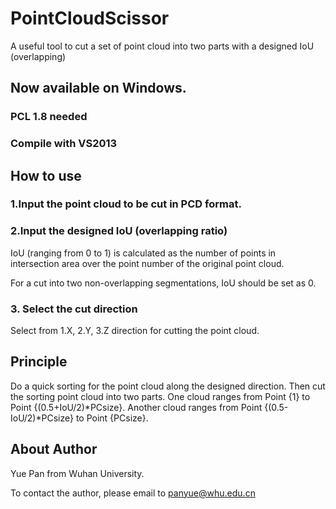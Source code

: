 # PointCloudScissor
A useful tool to cut a set of point cloud into two parts with a designed IoU (overlapping)

## Now available on Windows.

### PCL 1.8 needed
### Compile with VS2013


## How to use 

### 1.Input the point cloud to be cut in PCD format.

### 2.Input the designed IoU (overlapping ratio) 

IoU (ranging from 0 to 1) is calculated as the number of points in intersection area over the point number of the original point cloud.

For a cut into two non-overlapping segmentations, IoU should be set as 0.

### 3. Select the cut direction 

Select from 1.X, 2.Y, 3.Z direction for cutting the point cloud.

## Principle
Do a quick sorting for the point cloud along the designed direction.
Then cut the sorting point cloud into two parts. 
One cloud ranges from Point {1} to Point {(0.5+IoU/2)*PCsize}.
Another cloud ranges from Point {(0.5-IoU/2)*PCsize} to Point {PCsize}.

## About Author
Yue Pan from Wuhan University.

To contact the author, please email to panyue@whu.edu.cn
